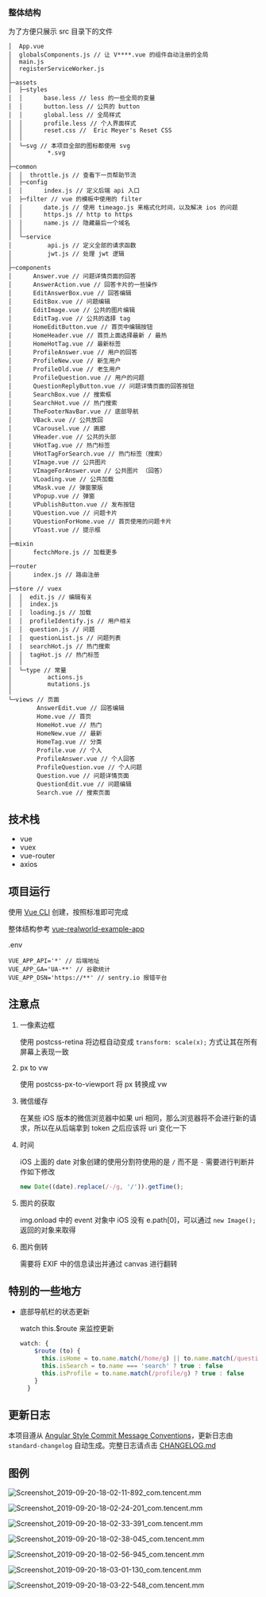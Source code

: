 ### 整体结构

为了方便只展示 src 目录下的文件

```
│  App.vue 
│  globalsComponents.js // 让 V****.vue 的组件自动注册的全局
│  main.js
│  registerServiceWorker.js
│
├─assets
│  ├─styles
│  │      base.less // less 的一些全局的变量
│  │      button.less // 公共的 button
│  │      global.less // 全局样式
│  │      profile.less // 个人界面样式
│  │      reset.css //  Eric Meyer's Reset CSS
│  │
│  └─svg // 本项目全部的图标都使用 svg
│          *.svg
│
├─common
│  │  throttle.js // 查看下一页帮助节流 
│  ├─config
│  │      index.js // 定义后端 api 入口
│  ├─filter // vue 的模板中使用的 filter
│  │      date.js // 使用 timeago.js 来格式化时间，以及解决 ios 的问题
│  │      https.js // http to https
│  │      name.js // 隐藏最后一个域名
│  │
│  └─service
│          api.js // 定义全部的请求函数
│          jwt.js // 处理 jwt 逻辑
│
├─components
│      Answer.vue // 问题详情页面的回答
│      AnswerAction.vue // 回答卡片的一些操作
│      EditAnswerBox.vue // 回答编辑
│      EditBox.vue // 问题编辑
│      EditImage.vue // 公共的图片编辑
│      EditTag.vue // 公共的选择 tag
│      HomeEditButton.vue // 首页中编辑按钮
│      HomeHeader.vue // 首页上面选择最新 / 最热
│      HomeHotTag.vue // 最新标签
│      ProfileAnswer.vue // 用户的回答
│      ProfileNew.vue // 新生用户
│      ProfileOld.vue // 老生用户
│      ProfileQuestion.vue // 用户的问题
│      QuestionReplyButton.vue // 问题详情页面的回答按钮
│      SearchBox.vue // 搜索框
│      SearchHot.vue // 热门搜索
│      TheFooterNavBar.vue // 底部导航
│      VBack.vue // 公共放回
│      VCarousel.vue // 画廊
│      VHeader.vue // 公共的头部
│      VHotTag.vue // 热门标签
│      VHotTagForSearch.vue // 热门标签（搜索）
│      VImage.vue // 公共图片
│      VImageForAnswer.vue // 公共图片 （回答）
│      VLoading.vue // 公共加载
│      VMask.vue // 弹窗蒙版
│      VPopup.vue // 弹窗
│      VPublishButton.vue // 发布按钮
│      VQuestion.vue // 问题卡片
│      VQuestionForHome.vue // 首页使用的问题卡片
│      VToast.vue // 提示框
│
├─mixin
│      fectchMore.js // 加载更多
│
├─router
│      index.js // 路由注册
│
├─store // vuex
│  │  edit.js // 编辑有关
│  │  index.js
│  │  loading.js // 加载
│  │  profileIdentify.js // 用户相关
│  │  question.js // 问题
│  │  questionList.js // 问题列表
│  │  searchHot.js // 热门搜索
│  │  tagHot.js // 热门标签
│  │
│  └─type // 常量
│          actions.js
│          mutations.js
│
└─views // 页面
        AnswerEdit.vue // 回答编辑
        Home.vue // 首页
        HomeHot.vue // 热门
        HomeNew.vue // 最新
        HomeTag.vue // 分类
        Profile.vue // 个人
        ProfileAnswer.vue // 个人回答
        ProfileQuestion.vue // 个人问题
        Question.vue // 问题详情页面
        QuestionEdit.vue // 问题编辑
        Search.vue // 搜索页面

```

## 技术栈

- vue 
- vuex
- vue-router
- axios



## 项目运行

使用 [Vue CLI](https://cli.vuejs.org/) 创建，按照标准即可完成

整体结构参考 [vue-realworld-example-app](https://github.com/gothinkster/vue-realworld-example-app)

.env

```shell
VUE_APP_API='*' // 后端地址
VUE_APP_GA='UA-**' // 谷歌统计
VUE_APP_DSN='https://**' // sentry.io 报错平台
```



## 注意点

1. 一像素边框

   使用 postcss-retina 将边框自动变成 `transform: scale(x);` 方式让其在所有屏幕上表现一致

2. px to vw

   使用 postcss-px-to-viewport 将 px 转换成  vw

3. 微信缓存

   在某些 iOS 版本的微信浏览器中如果 uri 相同，那么浏览器将不会进行新的请求，所以在从后端拿到 token 之后应该将 uri 变化一下

4. 时间

   iOS 上面的 date 对象创建的使用分割符使用的是 `/` 而不是 `-` 需要进行判断并作如下修改

   ```js
   new Date((date).replace(/-/g, '/')).getTime();
   ```

5. 图片的获取

   img.onload 中的 event 对象中 iOS 没有 e.path[0]，可以通过 `new Image();` 返回的对象来取得

6. 图片倒转

   需要将 EXIF 中的信息读出并通过 canvas 进行翻转

 

## 特别的一些地方

- 底部导航栏的状态更新

  watch this.$route 来监控更新

  ```js
  watch: {
      $route (to) {
        this.isHome = to.name.match(/home/g) || to.name.match(/question/g) ? true : false
        this.isSearch = to.name === 'search' ? true : false
        this.isProfile = to.name.match(/profile/g) ? true : false
      }
    }
  ```

  



## 更新日志

  本项目遵从 [Angular Style Commit Message Conventions](https://gist.github.com/stephenparish/9941e89d80e2bc58a153)，更新日志由 `standard-changelog` 自动生成。完整日志请点击 [CHANGELOG.md](./CHANGELOG.md)

## 图例

![Screenshot_2019-09-20-18-02-11-892_com.tencent.mm](./README.assets/Screenshot_2019-09-20-18-02-11-892_com.tencent.mm.png)

![Screenshot_2019-09-20-18-02-24-201_com.tencent.mm](./README.assets/Screenshot_2019-09-20-18-02-24-201_com.tencent.mm.png)

![Screenshot_2019-09-20-18-02-33-391_com.tencent.mm](./README.assets/Screenshot_2019-09-20-18-02-33-391_com.tencent.mm.png)

![Screenshot_2019-09-20-18-02-38-045_com.tencent.mm](./README.assets/Screenshot_2019-09-20-18-02-38-045_com.tencent.mm.png)

![Screenshot_2019-09-20-18-02-56-945_com.tencent.mm](./README.assets/Screenshot_2019-09-20-18-02-56-945_com.tencent.mm.png)

![Screenshot_2019-09-20-18-03-01-130_com.tencent.mm](./README.assets/Screenshot_2019-09-20-18-03-01-130_com.tencent.mm.png)

![Screenshot_2019-09-20-18-03-22-548_com.tencent.mm](./README.assets/Screenshot_2019-09-20-18-03-22-548_com.tencent.mm.png)